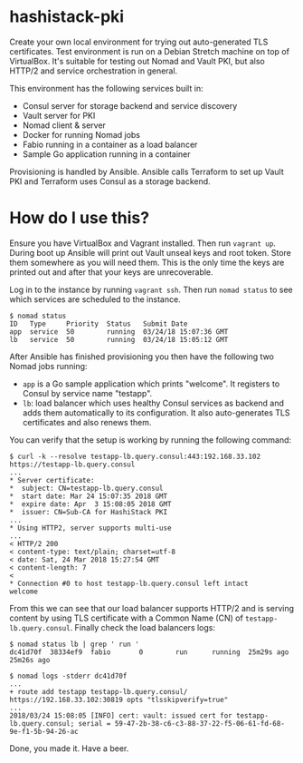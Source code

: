 # hashistack-pki

Create your own local environment for trying out auto-generated TLS certificates.
Test environment is run on a Debian Stretch machine on top of VirtualBox. It's
suitable for testing out Nomad and Vault PKI, but also HTTP/2 and service orchestration
in general.

This environment has the following services built in:

- Consul server for storage backend and service discovery
- Vault server for PKI
- Nomad client & server
- Docker for running Nomad jobs
- Fabio running in a container as a load balancer
- Sample Go application running in a container

Provisioning is handled by Ansible. Ansible calls Terraform to set up Vault PKI and Terraform
uses Consul as a storage backend.

# How do I use this?

Ensure you have VirtualBox and Vagrant installed. Then run `vagrant up`. During boot up
Ansible will print out Vault unseal keys and root token. Store them somewhere as you
will need them. This is the only time the keys are printed out and after that your
keys are unrecoverable.

Log in to the instance by running `vagrant ssh`. Then run `nomad status` to see which
services are scheduled to the instance.

```
$ nomad status
ID   Type     Priority  Status   Submit Date
app  service  50        running  03/24/18 15:07:36 GMT
lb   service  50        running  03/24/18 15:05:12 GMT
```

After Ansible has finished provisioning you then have the following two Nomad jobs running:

- `app` is a Go sample application which prints "welcome". It registers to Consul by service name "testapp".
- `lb`: load balancer which uses healthy Consul services as backend and adds them automatically to its configuration. It also auto-generates TLS certificates and also renews them.

You can verify that the setup is working by running the following command:

```
$ curl -k --resolve testapp-lb.query.consul:443:192.168.33.102 https://testapp-lb.query.consul
...
* Server certificate:
*  subject: CN=testapp-lb.query.consul
*  start date: Mar 24 15:07:35 2018 GMT
*  expire date: Apr  3 15:08:05 2018 GMT
*  issuer: CN=Sub-CA for HashiStack PKI
...
* Using HTTP2, server supports multi-use
...
< HTTP/2 200
< content-type: text/plain; charset=utf-8
< date: Sat, 24 Mar 2018 15:27:54 GMT
< content-length: 7
<
* Connection #0 to host testapp-lb.query.consul left intact
welcome
```

From this we can see that our load balancer supports HTTP/2 and is serving
content by using TLS certificate with a Common Name (CN) of `testapp-lb.query.consul`.
Finally check the load balancers logs:

```
$ nomad status lb | grep ' run '
dc41d70f  38334ef9  fabio       0        run      running  25m29s ago  25m26s ago

$ nomad logs -stderr dc41d70f
...
+ route add testapp testapp-lb.query.consul/ https://192.168.33.102:30819 opts "tlsskipverify=true"
...
2018/03/24 15:08:05 [INFO] cert: vault: issued cert for testapp-lb.query.consul; serial = 59-47-2b-38-c6-c3-88-37-22-f5-06-61-fd-68-9e-f1-5b-94-26-ac
```

Done, you made it. Have a beer.
